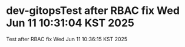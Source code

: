 # dev-gitopsTest after RBAC fix Wed Jun 11 10:31:04 KST 2025
Test after RBAC fix Wed Jun 11 10:36:15 KST 2025
